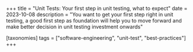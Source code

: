+++
title = "Unit Tests: Your first step in unit testing, what to expect"
date = 2023-10-08
description = "You want to get your first step right in unit testing, a good first step as foundation will help you to move forward and make better decision in unit testing investment onwards"

[taxonomies]
tags = ["software-engineering", "unit-test", "best-practices"]
+++
